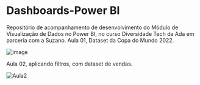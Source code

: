 # Dashboards-Power BI
Repositório de acompanhamento de desenvolvimento do Módulo de Visualização de Dados no Power BI, no curso Diversidade Tech da Ada em parceria com a Suzano.
Aula 01, Dataset da Copa do Mundo 2022.

![image](https://user-images.githubusercontent.com/61120351/214158491-cfd83cbd-d394-4110-82e9-39d12a7d624b.png)

Aula 02, aplicando filtros, com dataset de vendas.

![Aula2](https://user-images.githubusercontent.com/61120351/215302696-99809e21-8cb4-41a6-9ea2-9855b894ac75.png)
